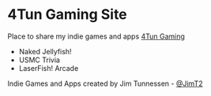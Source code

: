 # 4Tun Gaming Site

Place to share my indie games and apps
[4Tun Gaming](https://4tungaming.com)

* Naked Jellyfish!
* USMC Trivia
* LaserFish! Arcade

Indie Games and Apps created by Jim Tunnessen - [@JimT2](https://twitter.com/JimT2)



